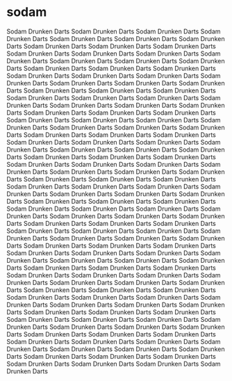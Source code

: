 # sodam
Sodam Drunken Darts
Sodam Drunken Darts
Sodam Drunken Darts
Sodam Drunken Darts
Sodam Drunken Darts
Sodam Drunken Darts
Sodam Drunken Darts
Sodam Drunken Darts
Sodam Drunken Darts
Sodam Drunken Darts
Sodam Drunken Darts
Sodam Drunken Darts
Sodam Drunken Darts
Sodam Drunken Darts
Sodam Drunken Darts
Sodam Drunken Darts
Sodam Drunken Darts
Sodam Drunken Darts
Sodam Drunken Darts
Sodam Drunken Darts
Sodam Drunken Darts
Sodam Drunken Darts
Sodam Drunken Darts
Sodam Drunken Darts
Sodam Drunken Darts
Sodam Drunken Darts
Sodam Drunken Darts
Sodam Drunken Darts
Sodam Drunken Darts
Sodam Drunken Darts
Sodam Drunken Darts
Sodam Drunken Darts
Sodam Drunken Darts
Sodam Drunken Darts
Sodam Drunken Darts
Sodam Drunken Darts
Sodam Drunken Darts
Sodam Drunken Darts
Sodam Drunken Darts
Sodam Drunken Darts
Sodam Drunken Darts
Sodam Drunken Darts
Sodam Drunken Darts
Sodam Drunken Darts
Sodam Drunken Darts
Sodam Drunken Darts
Sodam Drunken Darts
Sodam Drunken Darts
Sodam Drunken Darts
Sodam Drunken Darts
Sodam Drunken Darts
Sodam Drunken Darts
Sodam Drunken Darts
Sodam Drunken Darts
Sodam Drunken Darts
Sodam Drunken Darts
Sodam Drunken Darts
Sodam Drunken Darts
Sodam Drunken Darts
Sodam Drunken Darts
Sodam Drunken Darts
Sodam Drunken Darts
Sodam Drunken Darts
Sodam Drunken Darts
Sodam Drunken Darts
Sodam Drunken Darts
Sodam Drunken Darts
Sodam Drunken Darts
Sodam Drunken Darts
Sodam Drunken Darts
Sodam Drunken Darts
Sodam Drunken Darts
Sodam Drunken Darts
Sodam Drunken Darts
Sodam Drunken Darts
Sodam Drunken Darts
Sodam Drunken Darts
Sodam Drunken Darts
Sodam Drunken Darts
Sodam Drunken Darts
Sodam Drunken Darts
Sodam Drunken Darts
Sodam Drunken Darts
Sodam Drunken Darts
Sodam Drunken Darts
Sodam Drunken Darts
Sodam Drunken Darts
Sodam Drunken Darts
Sodam Drunken Darts
Sodam Drunken Darts
Sodam Drunken Darts
Sodam Drunken Darts
Sodam Drunken Darts
Sodam Drunken Darts
Sodam Drunken Darts
Sodam Drunken Darts
Sodam Drunken Darts
Sodam Drunken Darts
Sodam Drunken Darts
Sodam Drunken Darts
Sodam Drunken Darts
Sodam Drunken Darts
Sodam Drunken Darts
Sodam Drunken Darts
Sodam Drunken Darts
Sodam Drunken Darts
Sodam Drunken Darts
Sodam Drunken Darts
Sodam Drunken Darts
Sodam Drunken Darts
Sodam Drunken Darts
Sodam Drunken Darts
Sodam Drunken Darts
Sodam Drunken Darts
Sodam Drunken Darts
Sodam Drunken Darts
Sodam Drunken Darts
Sodam Drunken Darts
Sodam Drunken Darts
Sodam Drunken Darts
Sodam Drunken Darts
Sodam Drunken Darts
Sodam Drunken Darts
Sodam Drunken Darts
Sodam Drunken Darts
Sodam Drunken Darts
Sodam Drunken Darts
Sodam Drunken Darts
Sodam Drunken Darts
Sodam Drunken Darts
Sodam Drunken Darts
Sodam Drunken Darts
Sodam Drunken Darts
Sodam Drunken Darts
Sodam Drunken Darts
Sodam Drunken Darts
Sodam Drunken Darts
Sodam Drunken Darts
Sodam Drunken Darts
Sodam Drunken Darts
Sodam Drunken Darts
Sodam Drunken Darts
Sodam Drunken Darts
Sodam Drunken Darts
Sodam Drunken Darts
Sodam Drunken Darts
Sodam Drunken Darts
Sodam Drunken Darts
Sodam Drunken Darts
Sodam Drunken Darts
Sodam Drunken Darts
Sodam Drunken Darts
Sodam Drunken Darts
Sodam Drunken Darts
